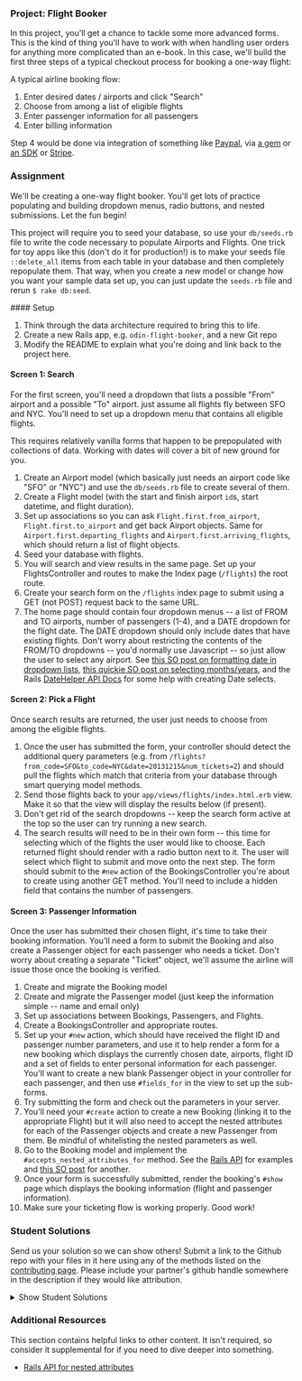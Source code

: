 ### Project: Flight Booker

In this project, you'll get a chance to tackle some more advanced forms.  This is the kind of thing you'll have to work with when handling user orders for anything more complicated than an e-book.  In this case, we'll build the first three steps of a typical checkout process for booking a one-way flight:

A typical airline booking flow:

1. Enter desired dates / airports and click "Search"
2. Choose from among a list of eligible flights
3. Enter passenger information for all passengers
4. Enter billing information

Step 4 would be done via integration of something like [Paypal](http://coding.smashingmagazine.com/2011/09/05/getting-started-with-the-paypal-api/), via [a gem](https://github.com/nov/paypal-express) or [an SDK](https://www.tommyblue.it/2013/07/02/paypal-express-checkout-with-ruby-on-rails-and-paypal-sdk-merchant/) or [Stripe](https://stripe.com/docs/checkout/guides/rails).

### Assignment

We'll be creating a one-way flight booker.  You'll get lots of practice populating and building dropdown menus, radio buttons, and nested submissions.  Let the fun begin!

This project will require you to seed your database, so use your `db/seeds.rb` file to write the code necessary to populate Airports and Flights.  One trick for toy apps like this (don't do it for production!) is to make your seeds file `::delete_all` items from each table in your database and then completely repopulate them.  That way, when you create a new model or change how you want your sample data set up, you can just update the `seeds.rb` file and rerun `$ rake db:seed`.

<div class="lesson-content__panel" markdown="1">
#### Setup

1. Think through the data architecture required to bring this to life.
2. Create a new Rails app, e.g. `odin-flight-booker`, and a new Git repo
3. Modify the README to explain what you're doing and link back to the project here.

#### Screen 1: Search

For the first screen, you'll need a dropdown that lists a possible "From" airport and a possible "To" airport. just assume all flights fly between SFO and NYC.  You'll need to set up a dropdown menu that contains all eligible flights.

This requires relatively vanilla forms that happen to be prepopulated with collections of data.  Working with dates will cover a bit of new ground for you.

1. Create an Airport model (which basically just needs an airport code like "SFO" or "NYC") and use the `db/seeds.rb` file to create several of them.
2. Create a Flight model (with the start and finish airport `id`s, start datetime, and flight duration).
3. Set up associations so you can ask `Flight.first.from_airport`, `Flight.first.to_airport` and get back Airport objects.  Same for `Airport.first.departing_flights` and `Airport.first.arriving_flights`, which should return a list of flight objects.
4. Seed your database with flights.
5. You will search and view results in the same page.  Set up your FlightsController and routes to make the Index page (`/flights`) the root route.
6. Create your search form on the `/flights` index page to submit using a GET (not POST) request back to the same URL.
7. The home page should contain four dropdown menus -- a list of FROM and TO airports, number of passengers (1-4), and a DATE dropdown for the flight date.  The DATE dropdown should only include dates that have existing flights.  Don't worry about restricting the contents of the FROM/TO dropdowns -- you'd normally use Javascript -- so just allow the user to select any airport.  See [this SO post on formatting date in dropdown lists](http://stackoverflow.com/questions/15720940/rails-format-date-in-drop-down-list-in-view), [this quickie SO post on selecting months/years](http://stackoverflow.com/questions/13001904/rails-drop-down-select-month-year), and the Rails [DateHelper API Docs](http://api.rubyonrails.org/classes/ActionView/Helpers/DateHelper.html) for some help with creating Date selects.

#### Screen 2: Pick a Flight

Once search results are returned, the user just needs to choose from among the eligible flights.

1. Once the user has submitted the form, your controller should detect the additional query parameters (e.g. from `/flights?from_code=SFO&to_code=NYC&date=20131215&num_tickets=2`) and should pull the flights which match that criteria from your database through smart querying model methods.
2. Send those flights back to your `app/views/flights/index.html.erb` view.  Make it so that the view will display the results below (if present).
3. Don't get rid of the search dropdowns -- keep the search form active at the top so the user can try running a new search.
4. The search results will need to be in their own form -- this time for selecting which of the flights the user would like to choose.  Each returned flight should render with a radio button next to it.  The user will select which flight to submit and move onto the next step.  The form should submit to the `#new` action of the BookingsController you're about to create using another GET method.  You'll need to include a hidden field that contains the number of passengers.

#### Screen 3: Passenger Information

Once the user has submitted their chosen flight, it's time to take their booking information.  You'll need a form to submit the Booking and also create a Passenger object for each passenger who needs a ticket.  Don't worry about creating a separate "Ticket" object, we'll assume the airline will issue those once the booking is verified.

1. Create and migrate the Booking model
2. Create and migrate the Passenger model (just keep the information simple -- name and email only)
3. Set up associations between Bookings, Passengers, and Flights.
4. Create a BookingsController and appropriate routes.
5. Set up your `#new` action, which should have received the flight ID and passenger number parameters, and use it to help render a form for a new booking which displays the currently chosen date, airports, flight ID and a set of fields to enter personal information for each passenger.  You'll want to create a new blank Passenger object in your controller for each passenger, and then use `#fields_for` in the view to set up the sub-forms.
6. Try submitting the form and check out the parameters in your server.
7. You'll need your `#create` action to create a new Booking (linking it to the appropriate Flight) but it will also need to accept the nested attributes for each of the Passenger objects and create a new Passenger from them.  Be mindful of whitelisting the nested parameters as well.
8. Go to the Booking model and implement the `#accepts_nested_attributes_for` method.  See the [Rails API](http://api.rubyonrails.org/classes/ActiveRecord/NestedAttributes/ClassMethods.html) for examples and [this SO post](http://stackoverflow.com/questions/18540679/rails-4-accepts-nested-attributes-for-and-mass-assignment) for another.
9. Once your form is successfully submitted, render the booking's `#show` page which displays the booking information (flight and passenger information).
10. Make sure your ticketing flow is working properly.  Good work!

</div>

### Student Solutions
Send us your solution so we can show others! Submit a link to the Github repo with your files in it here using any of the methods listed on the [contributing page](http://github.com/TheOdinProject/curriculum/blob/master/contributing.md).  Please include your partner's github handle somewhere in the description if they would like attribution.

<details markdown="block">
  <summary> Show Student Solutions </summary>

* Add your solution below this line!
* [Duarte's simple solution](https://github.com/Duartemartins/flight-booker)
* [robo-monk's Solution](https://github.com/robo-monk/odin-flights) - [View in Browser](https://infinite-ridge-41115.herokuapp.com/)
* [Ovsjah Schweinefresser's Solution](https://github.com/Ovsjah/odin_flight_booker) - [View in Browser](https://ovsjazz-odin-flight-booker.herokuapp.com/)
* [fossegrim's solution](https://github.com/olav35/odin-airlines) - [View in browser](https://murmuring-forest-28440.herokuapp.com/)
* [Ian's solution](https://github.com/IanMKesler/odin-flight-booker)
* [Braxton Lemmon's solution](https://github.com/braxtonlemmon/odin-flight-booker) - [View in browser](https://stormy-woodland-85583.herokuapp.com/)
* [Kevin Vuong's solution](https://github.com/fffear/odin-flight-booker)
* [Learnsometing's solution](https://github.com/learnsometing/rails-flight_booker)
* [Simon Tharby's solution](https://github.com/jinjagit/flight-booker) - [View in browser](https://aqueous-citadel-60266.herokuapp.com)
* [amundskm's Solution](https://github.com/amundskm/odin-flight-booker)
* [Jason McKee's solution](https://github.com/jttmckee/odin-flight-booker) - [Live](https://safe-peak-87499.herokuapp.com)
* [Max Garber's solution](https://github.com/bubblebooy/odin-flight-booker)
* [Javier Machin's solution](https://github.com/Javier-Machin/flight-booker) - [Live](https://easy-flight.herokuapp.com/)
* [nmac's solution](https://github.com/nmacawile/fly-me-there) - [Heroku](http://protected-castle-72511.herokuapp.com)
* [brxck's solution](https://github.com/brxck/flight-booker) - [View in Browser](https://nameless-sierra-62923.herokuapp.com/)
* [Jmooree30's solution](https://github.com/jmooree30/flight-booker.git) - [View in Browser](https://powerful-wildwood-98145.herokuapp.com/)
* [theghall's solution](https://github.com/theghall/odin-flight-booker.git)
* [Clayton Sweeten's solution](https://github.com/cjsweeten101/odin-flight-booker)
* [Jonathan Yiv's solution](https://github.com/JonathanYiv/flight-booker) - [View in Browser](https://fast-gorge-36383.herokuapp.com)
* [mindovermiles262's solution](https://github.com/mindovermiles262/flight-booker) - [View in Browser](https://flight-booker-ad.herokuapp.com/)
* [leosoaivan's solution](https://github.com/leosoaivan/TOP_ror_flight_tracker) - [View in Browser](https://immense-lowlands-59487.herokuapp.com/)
* [yilmazgunalp`s solution](https://github.com/yilmazgunalp/flight_booker) - [View in Browser](https://sheltered-lowlands-87484.herokuapp.com/)
* [Joshua Wootonn`s solution](https://github.com/jose56wonton/flight-booker) - [View in Browser](https://flight-booker-jw.herokuapp.com/)
* [holdercp's solution](https://github.com/holdercp/odin-flight-booker) - [Live site](https://flight-booker-odin.herokuapp.com/)
* [Jfonz412's solution](https://github.com/jfonz412/flight-booker)
* [Orlando's solution](https://github.com/orlandodan14/Ruby-on-Rails/tree/master/Flight_booker)
* [CloudTemplar_'s solution](https://github.com/cloudtemplar/flight-booker) - [Live on Heroku!](https://protected-escarpment-37952.herokuapp.com/)
* [Jib's solution](https://github.com/NuclearMachine/odin_rails/tree/master/odin-flight-booker) - [Live website](https://sleepy-oasis-66283.herokuapp.com)
* [Sic's solution](https://github.com/sic-f/flight-booker) - [View in browser](http://flyt-booker.herokuapp.com)
* [Austin's solution](https://github.com/CouchofTomato/flight-booker)
* [spierer's solution](https://github.com/spierer/odin-advanced-forms)
* [jamie's solution](https://github.com/Jberczel/Flight_Booker) - [View in browser](http://flight-booker.herokuapp.com)
* [Donald's solution](https://github.com/donaldali/odin-flight-booker) - [View in browser](http://dna-flight-booker.herokuapp.com/)
* [Adrian Badarau's solution](https://github.com/adrianbadarau/flight-booking-app) - [View in browser](http://flight-booking-app.herokuapp.com/)
* [Marina Sergeyeva's solution](https://github.com/imousterian/FlightBooker) - [View in browser](https://one-way-ticket.herokuapp.com/)
* [Kate McFaul's solution](https://github.com/craftykate/odin-project/tree/master/Chapter_04-Advanced_Rails/flight-booker)
* [Vidul's solution](https://github.com/viparthasarathy/odin-flight-booker) - [View in browser](https://intense-retreat-7685.herokuapp.com/)
* [Dominik Stodolny's solution](https://github.com/dstodolny/odin-flight-booker)
* [Alex's solution](https://github.com/alexgh123/odin-flight-booker)
* [Kevin Mulhern's solution](https://github.com/KevinMulhern/flight_booker) - [view in browser](https://odin-booker.herokuapp.com/)
* [AtActionPark's solution](https://github.com/AtActionPark/odin_flight_booker)
* [Andrej Dragojevic's solution](https://github.com/antrix1/flight-booker) - [View in browser](https://blooming-mountain-4761.herokuapp.com/)
* [dchen71's solution](https://github.com/dchen71/odin-flight-booker) - [View in browser](http://true-syrup-4655.herokuapp.com/)
* [Matias Pan's solution](https://github.com/kriox26/flight-booker) - [View in browser](https://vast-ridge-2462.herokuapp.com/)
* [Florian Mainguy's solution](https://github.com/florianmainguy/theodinproject/tree/master/rails/flight-booker)
* [Tomislav Mikulin's solution](https://github.com/MrKindle85/tom-flight-booker)
* [Hassan Mahmoud's solution](https://github.com/HassanTC/Flight-Booker)
* [Radi Totev's solution](https://github.com/raditotev/flight_booker)
* [Patrick Mallee's solution](https://github.com/patmallee/flight-booker)
* [cdouglass's solution](https://github.com/cdouglass/odin-project-exercises/tree/master/rails/flight-booker)
* [Luke Walker's solution](https://github.com/ubershibs/rails_course/tree/master/odin-flight-booker)
* [srashidi's solution](https://github.com/srashidi/Advanced_Forms/tree/master/odin-flight-booker)
* [Scott Bobbitt's solution](https://github.com/sco-bo/flight-booker) - [View in Browser](https://radiant-fortress-17197.herokuapp.com/)
* [James Brooks's solution](https://github.com/jhbrooks/flight-booker) - [View in browser](https://rocky-earth-72202.herokuapp.com/)
* [Miguel Herrera's solution](https://github.com/migueloherrera/odin-flight-booker)
* [Matt Velez's solution](https://github.com/Timecrash/rails-projects/tree/master/flight-booker)
* [Sander Schepens's solution](https://github.com/schepens83/theodinproject.com/tree/master/rails/project10--odin-flight-booker/odin-flight-booker)
* [Stefan (Cyprium)'s solution](https://github.com/dev-cyprium/odin-flight-booker) - [View in browser](https://flight-booker-stefan.herokuapp.com/)
* [Fabricio Carrara's solution](https://github.com/fcarrara/flight-booker) - [View in browser](https://flight-booker-rails.herokuapp.com)
* [Shala Qweghen's solution](https://github.com/ShalaQweghen/odin_booker) - [View in browser](https://guarded-atoll-24378.herokuapp.com/)
* [Frank V's solution](https://github.com/fv42wid/flight)
* [chrisnorwood's solution](https://github.com/chrisnorwood/odin-flight-booker) - [View in browser](http://top-flight-booker.herokuapp.com/)
* [Oscar Y.'s solution](https://github.com/mysteryihs/odin-flight-booker)
* [Amrr Bakry's solution](https://github.com/Amrrbakry/rails_the_odin_project/tree/master/odin_flight_booker) - [View in browser](https://shrouded-earth-72460.herokuapp.com/)
* [Cody Loyd's Solution](https://github.com/codyloyd/flight_booker) - [View in Browser](https://intense-peak-10624.herokuapp.com/)
* [Rhys B.'s Solution](https://github.com/105ron/flight_booker) - [View in Browser](https://secure-depths-25814.herokuapp.com)
* [David Chapman's Solution](https://github.com/davidchappy/flight_booker)
* [Dylan's Solution](https://github.com/resputin/the_odin_project/tree/master/Rails/odin-flight-booker)
* [Marcus' solution](https://github.com/nestcx/odin-flight-booker)
* [DV's Solution](https://github.com/dvislearning/odin-flight-booker) - [View in Browser](https://powerful-sierra-48857.herokuapp.com/)
* [Peter Mester's solution](https://github.com/peter665/FlightBooker) - [View in Browser](http://flight-booker-mester.herokuapp.com/)
* [Francisco Carlos's solution](https://github.com/fcarlosdev/the_odin_project/tree/master/odin-flight-booker)
* [Punnadittr's solution](https://github.com/punnadittr/flight-booker) - [View in Browser](https://frozen-everglades-39378.herokuapp.com/)
* [Areeba's solution](https://github.com/AREEBAISHTIAQ/flight-booker)
* [Agon's solution](https://github.com/AgonIdrizi/flight-booker) - [View in Browser](https://flight-booker-agon.herokuapp.com/)
* [Malaika's Solution](https://github.com/malaikaMI/AirFly)
* [Jamesredux's Solution](https://github.com/Jamesredux/flight-booker) - [View in Browser](https://redux-flights.herokuapp.com/)
* [bchalman's Solution](https://github.com/bchalman/odin-flight-booker)
* [Brendaneus' Solution](https://theodinprojects.live/courses/ruby-on-rails/projects/flight-booker)
* [vanny96's Solution](https://github.com/vanny96/flight-booker) - [View in Browser](https://fast-savannah-97084.herokuapp.com/)
* [JamCry's Solution](https://github.com/jamcry/flight-booker) - [Live on Heroku](https://dry-caverns-97659.herokuapp.com/)
* [themetar's Solution](https://github.com/themetar/flight-booker-top)
* [Rey van den Berg's Solution](https://github.com/Rey810/flight-booker)

</details>

### Additional Resources
This section contains helpful links to other content. It isn't required, so consider it supplemental for if you need to dive deeper into something.

* [Rails API for nested attributes](http://api.rubyonrails.org/classes/ActiveRecord/NestedAttributes/ClassMethods.html)
